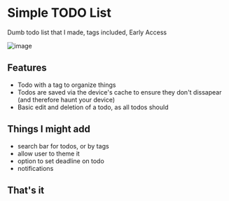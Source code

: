 # Simple TODO List

Dumb todo list that I made, tags included, Early Access

![image](https://user-images.githubusercontent.com/96800858/185135804-b425d606-5a90-4bd3-86a0-8c7908a65945.png)

## Features
- Todo with a tag to organize things
- Todos are saved via the device's cache to ensure they don't dissapear (and therefore haunt your device)
- Basic edit and deletion of a todo, as all todos should

## Things I might add
- search bar for todos, or by tags
- allow user to theme it
- option to set deadline on todo
- notifications

## That's it
